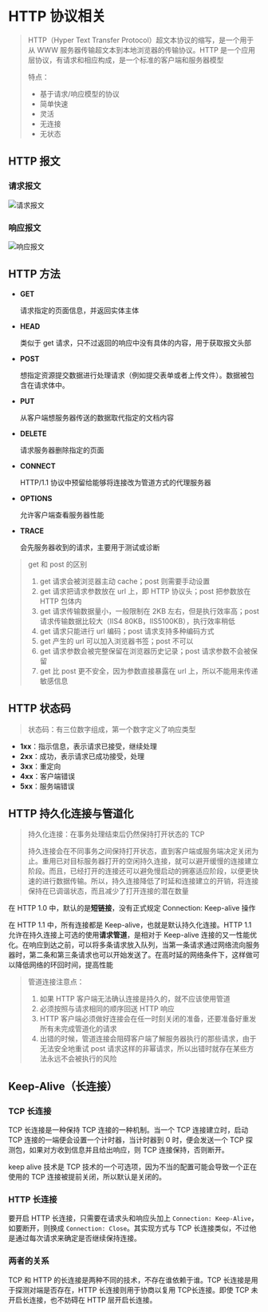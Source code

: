 # HTTP 协议相关

>   HTTP（Hyper Text Transfer Protocol）超文本协议的缩写，是一个用于从 WWW 服务器传输超文本到本地浏览器的传输协议。HTTP 是一个应用层协议，有请求和相应构成，是一个标准的客户端和服务器模型
>
>   特点：
>
>   *   基于请求/响应模型的协议
>   *   简单快速
>   *   灵活
>   *   无连接
>   *   无状态



## HTTP 报文

### 请求报文

![请求报文](https://user-gold-cdn.xitu.io/2019/12/31/16f5b1adba0c553c?imageslim)

### 响应报文

![响应报文](https://user-gold-cdn.xitu.io/2019/12/31/16f5b1a90ff07fbb?imageslim)



## HTTP 方法

*   **GET**

    请求指定的页面信息，并返回实体主体

*   **HEAD**

    类似于 get 请求，只不过返回的响应中没有具体的内容，用于获取报文头部

*   **POST**

    想指定资源提交数据进行处理请求（例如提交表单或者上传文件）。数据被包含在请求体中。

*   **PUT**

    从客户端想服务器传送的数据取代指定的文档内容

*   **DELETE**

    请求服务器删除指定的页面

*   **CONNECT**

    HTTP/1.1 协议中预留给能够将连接改为管道方式的代理服务器

*   **OPTIONS**

    允许客户端查看服务器性能

*   **TRACE**

    会先服务器收到的请求，主要用于测试或诊断

>   get 和 post 的区别
>
>   1.  get 请求会被浏览器主动 cache；post 则需要手动设置
>   2.  get 请求把请求参数放在 url 上，即 HTTP 协议头；post 把参数放在 HTTP 包体内
>   3.  get 请求传输数据量小，一般限制在 2KB 左右，但是执行效率高；post 请求传输数据比较大（IIS4 80KB，IIS5100KB），执行效率稍低
>   4.  get 请求只能进行 url 编码；post 请求支持多种编码方式
>   5.  get 产生的 url 可以加入浏览器书签；post 不可以
>   6.  get 请求参数会被完整保留在浏览器历史记录；post 请求参数不会被保留
>   7.  get 比 post 更不安全，因为参数直接暴露在 url 上，所以不能用来传递敏感信息



## HTTP 状态码

>   状态码：有三位数字组成，第一个数字定义了响应类型

*   **1xx**：指示信息，表示请求已接受，继续处理
*   **2xx**：成功，表示请求已成功接受，处理
*   **3xx**：重定向
*   **4xx**：客户端错误
*   **5xx**：服务端错误



## HTTP 持久化连接与管道化

>   持久化连接：在事务处理结束后仍然保持打开状态的 TCP
>
>   持久连接会在不同事务之间保持打开状态，直到客户端或服务端决定关闭为止。重用已对目标服务器打开的空闲持久连接，就可以避开缓慢的连接建立阶段。而且，已经打开的连接还可以避免慢启动的拥塞适应阶段，以便更快速的进行数据传输。所以，持久连接降低了时延和连接建立的开销，将连接保持在已调谐状态，而且减少了打开连接的潜在数量

在 HTTP 1.0 中，默认的是**短链接**，没有正式规定 Connection: Keep-alive 操作

在 HTTP 1.1 中，所有连接都是 Keep-alive，也就是默认持久化连接。HTTP 1.1 允许在持久连接上可选的使用**请求管道**，是相对于 Keep-alive 连接的又一性能优化。在响应到达之前，可以将多条请求放入队列，当第一条请求通过网络流向服务器时，第二条和第三条请求也可以开始发送了。在高时延的网络条件下，这样做可以降低网络的环回时间，提高性能

>   管道连接注意点：
>
>   1.  如果 HTTP 客户端无法确认连接是持久的，就不应该使用管道
>   2.  必须按照与请求相同的顺序回送 HTTP 响应
>   3.  HTTP 客户端必须做好连接会在任一时刻关闭的准备，还要准备好重发所有未完成管道化的请求
>   4.  出错的时候，管道连接会阻碍客户端了解服务器执行的那些请求，由于无法安全地重试 post 请求这样的非幂请求，所以出错时就存在某些方法永远不会被执行的风险



## Keep-Alive（长连接）

### TCP 长连接

TCP 长连接是一种保持 TCP 连接的一种机制。当一个 TCP 连接建立时，启动 TCP 连接的一端便会设置一个计时器，当计时器到 0 时，便会发送一个 TCP 探测包，如果对方收到信息并且给出响应，则 TCP 连接保持，否则断开。

keep alive 技术是 TCP 技术的一个可选项，因为不当的配置可能会导致一个正在使用的 TCP 连接被提前关闭，所以默认是关闭的。

### HTTP 长连接

要开启 HTTP 长连接，只需要在请求头和响应头加上 `Connection: Keep-Alive`，如要断开，则换成 `Connection: Close`。其实现方式与 TCP 长连接类似，不过他是通过每次请求来确定是否继续保持连接。

### 两者的关系

TCP 和 HTTP 的长连接是两种不同的技术，不存在谁依赖于谁。TCP 长连接是用于探测对端是否存在，HTTP 长连接则用于协商以复用 TCP长连接。即使 TCP 未开启长连接，也不妨碍在 HTTP 层开启长连接。